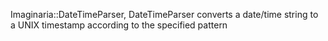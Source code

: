 Imaginaria::DateTimeParser, DateTimeParser converts a date/time string to a UNIX timestamp according to the specified pattern

